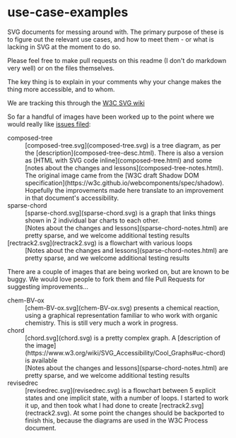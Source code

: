 # use-case-examples
SVG documents for messing around with. The primary purpose of these is to figure out the relevant use cases, 
and how to meet them - or what is lacking in SVG at the moment to do so.

Please feel free to make pull requests on this readme (I don't do markdown very well) or on the files themselves.

The key thing is to explain in your comments why your change makes the thing more accessible, and to whom.

We are tracking this through the [W3C SVG wiki](https://www.w3.org/wiki/SVG_Accessibility)

So far a handful of images have been worked up to the point where we would really like <a href="http://github.com/SVG-access-W3CG/use-case-examples/issues">issues filed</a>:

<dl>
 <dt>composed-tree</dt>
  <dd>[composed-tree.svg](composed-tree.svg) is a tree diagram, as per the [description](composed-tree-desc.html). There is also a version as [HTML with SVG code inline](composed-tree.html) and some [notes about the changes and lessons](composed-tree-notes.html).</dd>
  <dd>The original image came from the [W3C draft Shadow DOM specification](https://w3c.github.io/webcomponents/spec/shadow). Hopefully the improvements made here translate to an improvement in that document's accessibility.</dd>
 <dt>sparse-chord</dt>
  <dd>[sparse-chord.svg](sparse-chord.svg) is a graph that links things shown in 2 individual bar charts to each other.</dd>
  <dd>[Notes about the changes and lessons](sparse-chord-notes.html) are pretty sparse, and we welcome additional testing results</dd>
 <dt>[rectrack2.svg](rectrack2.svg) is a flowchart with various loops</dt>
  <dd>[Notes about the changes and lessons](sparse-chord-notes.html) are pretty sparse, and we welcome additional testing results</dd>
</dl>

There are a couple of images that are being worked on, but are known to be buggy. We would love people to fork them and file Pull Requests for suggesting improvements...
<dl>
 <dt>chem-BV-ox</dt>
  <dd>[chem-BV-ox.svg](chem-BV-ox.svg) presents a chemical reaction, using a graphical representation familiar to who work with organic chemistry. This is still very much a work in progress.</dd>
 <dt>chord</dt>
  <dd>[chord.svg](chord.svg) is a pretty complex graph. A [description of the image](https://www.w3.org/wiki/SVG_Accessibility/Cool_Graphs#uc-chord) is available</dd>
  <dd>[Notes about the changes and lessons](sparse-chord-notes.html) are pretty sparse, and we welcome additional testing results</dd>
 <dt>revisedrec</dt>
  <dd>[revisedrec.svg](revisedrec.svg) is a flowchart between 5 explicit states and one implicit state, with a number of loops. I started to work it up, and then took what I had done to create [rectrack2.svg](rectrack2.svg). At some point the changes should be backported to finish this, because the diagrams are used in the W3C Process document.</dd>
</dl>
